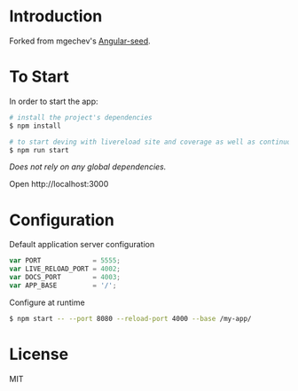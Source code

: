 # Introduction

Forked from mgechev's [Angular-seed](https://github.com/mgechev/angular-seed).

# To Start
In order to start the app:

```bash
# install the project's dependencies
$ npm install

# to start deving with livereload site and coverage as well as continuous testing
$ npm run start
```
_Does not rely on any global dependencies._

Open http://localhost:3000

# Configuration

Default application server configuration

```js
var PORT             = 5555;
var LIVE_RELOAD_PORT = 4002;
var DOCS_PORT        = 4003;
var APP_BASE         = '/';
```

Configure at runtime

```bash
$ npm start -- --port 8080 --reload-port 4000 --base /my-app/
```

# License

MIT
